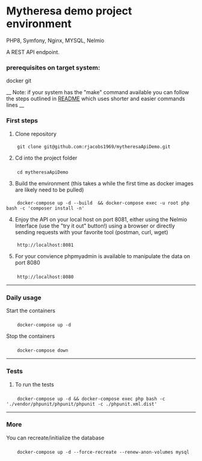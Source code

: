# Mytheresa demo project environment
PHP8, Symfony, Nginx, MYSQL, Nelmio

A REST API endpoint.

### prerequisites on target system:

docker
git

__ Note: if your system has the "make" command available you can follow the steps outlined in [README](README.md) which uses shorter and easier commands lines __

### First steps

1. Clone repository
####
        git clone git@github.com:rjacobs1969/mytheresaApiDemo.git

2. Cd into the project folder

###
        cd mytheresaApiDemo

3. Build the environment (this takes a while the first time as docker images are likely need to be pulled)

####
        docker-compose up -d --build  && docker-compose exec -u root php bash -c 'composer install -n'

4. Enjoy the API on your local host on port 8081, either using the Nelmio Interface (use the "try it out" button!) using a browser
or directly sending requests with your favorite tool (postman, curl, wget)

####
        http://localhost:8081

5. For your convience phpmyadmin is available to manipulate the data on port 8080

###
        http://localhost:8080

___

### Daily usage

Start the containers

###
        docker-compose up -d

Stop the containers

###
        docker-compose down

___

### Tests

1. To run the tests

###
        docker-compose up -d && docker-compose exec php bash -c './vendor/phpunit/phpunit/phpunit -c ./phpunit.xml.dist'

---

### More

You can recreate/initialize the database

###
        docker-compose up -d --force-recreate --renew-anon-volumes mysql


